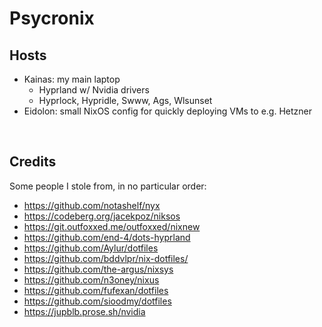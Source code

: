 # Psycronix

## Hosts

- Kainas: my main laptop
    - Hyprland w/ Nvidia drivers
    - Hyprlock, Hypridle, Swww, Ags, Wlsunset
- Eidolon: small NixOS config for quickly deploying VMs to e.g. Hetzner

<br>

## Credits

Some people I stole from, in no particular order:

- https://github.com/notashelf/nyx
- https://codeberg.org/jacekpoz/niksos
- https://git.outfoxxed.me/outfoxxed/nixnew
- https://github.com/end-4/dots-hyprland
- https://github.com/Aylur/dotfiles
- https://github.com/bddvlpr/nix-dotfiles/
- https://github.com/the-argus/nixsys
- https://github.com/n3oney/nixus
- https://github.com/fufexan/dotfiles
- https://github.com/sioodmy/dotfiles
- https://jupblb.prose.sh/nvidia
